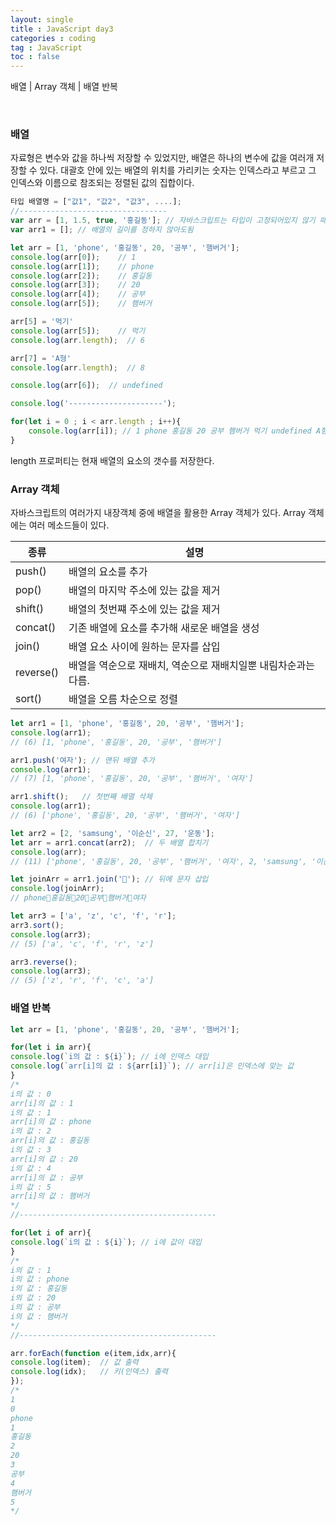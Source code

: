 ```yaml
---
layout: single
title : JavaScript day3
categories : coding
tag : JavaScript
toc : false
---
```


배열 \| Array 객체 \| 배열 반복

<br>



### 배열

자료형은 변수와 값을 하나씩 저장할 수 있었지만, 배열은 하나의 변수에 값을 여러개 저장할 수 있다. 대괄호 안에 있는 배열의 위치를 가리키는 숫자는 인덱스라고 부르고 그 인덱스와 이름으로 참조되는 정렬된 값의 집합이다. 

```javascript
타입 배열명 = ["값1", "값2", "값3", ....];
//---------------------------------
var arr = [1, 1.5, true, '홍길동']; // 자바스크립트는 타입이 고정되어있지 않기 때문에 여러 타입이 들어가도 괜찮음
var arr1 = []; // 배열의 길이를 정하지 않아도됨
```

```javascript
let arr = [1, 'phone', '홍길동', 20, '공부', '햄버거'];
console.log(arr[0]); 	// 1
console.log(arr[1]); 	// phone
console.log(arr[2]); 	// 홍길동
console.log(arr[3]); 	// 20
console.log(arr[4]); 	// 공부
console.log(arr[5]); 	// 햄버거

arr[5] = '먹기'
console.log(arr[5]); 	// 먹기
console.log(arr.length);  // 6

arr[7] = 'A형'
console.log(arr.length);  // 8

console.log(arr[6]);  // undefined

console.log('---------------------');

for(let i = 0 ; i < arr.length ; i++){
	console.log(arr[i]); // 1 phone 홍길동 20 공부 햄버거 먹기 undefined A형
}
```

length 프로퍼티는 현재 배열의 요소의 갯수를 저장한다.



### Array 객체

자바스크립트의 여러가지 내장객체 중에 배열을 활용한 Array 객체가 있다. Array 객체에는 여러 메소드들이 있다.

| 종류      | 설명                                                         |
| --------- | ------------------------------------------------------------ |
| push()    | 배열의 요소를 추가                                           |
| pop()     | 배열의 마지막 주소에 있는 값을 제거                          |
| shift()   | 배열의 첫번쨰 주소에 있는 값을 제거                          |
| concat()  | 기존 배열에 요소를 추가해 새로운 배열을 생성                 |
| join()    | 배열 요소 사이에 원하는 문자를 삽입                          |
| reverse() | 배열을 역순으로 재배치, 역순으로 재배치일뿐 내림차순과는 다름. |
| sort()    | 배열을 오름 차순으로 정렬                                    |

```javascript
let arr1 = [1, 'phone', '홍길동', 20, '공부', '햄버거'];
console.log(arr1); 
// (6) [1, 'phone', '홍길동', 20, '공부', '햄버거']

arr1.push('여자'); // 맨뒤 배열 추가
console.log(arr1);  
// (7) [1, 'phone', '홍길동', 20, '공부', '햄버거', '여자']

arr1.shift();   // 첫번째 배열 삭제
console.log(arr1);  
// (6) ['phone', '홍길동', 20, '공부', '햄버거', '여자']

let arr2 = [2, 'samsung', '이순신', 27, '운동'];
let arr = arr1.concat(arr2);  // 두 배열 합치기
console.log(arr);  
// (11) ['phone', '홍길동', 20, '공부', '햄버거', '여자', 2, 'samsung', '이순신', 27, '운동']

let joinArr = arr1.join('🍎'); // 뒤에 문자 삽입
console.log(joinArr);  
// phone🍎홍길동🍎20🍎공부🍎햄버거🍎여자

let arr3 = ['a', 'z', 'c', 'f', 'r'];
arr3.sort();
console.log(arr3);
// (5) ['a', 'c', 'f', 'r', 'z']

arr3.reverse();
console.log(arr3);
// (5) ['z', 'r', 'f', 'c', 'a']
```



### 배열 반복

```javascript
let arr = [1, 'phone', '홍길동', 20, '공부', '햄버거'];

for(let i in arr){
console.log(`i의 값 : ${i}`); // i에 인덱스 대입
console.log(`arr[i]의 값 : ${arr[i]}`); // arr[i]은 인덱스에 맞는 값
}
/*
i의 값 : 0
arr[i]의 값 : 1
i의 값 : 1
arr[i]의 값 : phone
i의 값 : 2
arr[i]의 값 : 홍길동
i의 값 : 3
arr[i]의 값 : 20
i의 값 : 4
arr[i]의 값 : 공부
i의 값 : 5
arr[i]의 값 : 햄버거
*/
//--------------------------------------------

for(let i of arr){
console.log(`i의 값 : ${i}`); // i에 값이 대입
}
/*
i의 값 : 1
i의 값 : phone
i의 값 : 홍길동
i의 값 : 20
i의 값 : 공부
i의 값 : 햄버거
*/
//--------------------------------------------

arr.forEach(function e(item,idx,arr){
console.log(item);  // 값 출력
console.log(idx);   // 키(인덱스) 출력
});
/*
1
0
phone
1
홍길동
2
20
3
공부
4
햄버거
5
*/
```

